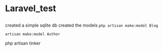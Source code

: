 # Laravel_test





## 

created a simple sqlite db
created the models
```php artisan make:model Blog```

```artisan make:model Author```

php artisan tinker